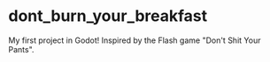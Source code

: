 # dont_burn_your_breakfast
 My first project in Godot! Inspired by the Flash game "Don't Shit Your Pants".
